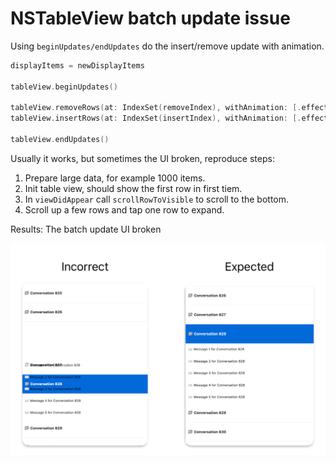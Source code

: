 # NSTableView batch update issue

Using `beginUpdates/endUpdates` do the insert/remove update with animation.
```swift
displayItems = newDisplayItems

tableView.beginUpdates()

tableView.removeRows(at: IndexSet(removeIndex), withAnimation: [.effectFade, .slideUp])
tableView.insertRows(at: IndexSet(insertIndex), withAnimation: [.effectFade, .slideDown])

tableView.endUpdates()
```

Usually it works, but sometimes the UI broken, reproduce steps:
1. Prepare large data, for example 1000 items.
2. Init table view, should show the first row in first tiem.
3. In `viewDidAppear` call `scrollRowToVisible` to scroll to the bottom.
4. Scroll up a few rows and tap one row to expand.

Results:
The batch update UI broken

![Image Description](Resources/Screenshot-expected.png)